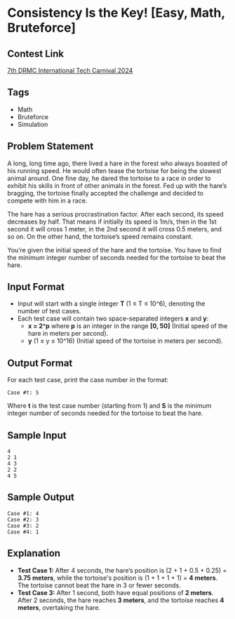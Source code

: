 # Consistency Is the Key! [Easy, Math, Bruteforce]

## Contest Link
[7th DRMC International Tech Carnival 2024](https://toph.co/c/7th-drmc-international-tech-carnival-2024)

## Tags
- Math
- Bruteforce
- Simulation

## Problem Statement
A long, long time ago, there lived a hare in the forest who always boasted of his running speed. He would often tease the tortoise for
being the slowest animal around. One fine day, he dared the tortoise to a race in order to exhibit his skills in front of other animals in the forest.
Fed up with the hare’s bragging, the tortoise finally accepted the challenge and decided to compete with him in a race.

The hare has a serious procrastination factor. After each second, its speed decreases by half. That means if initially its speed is 1m/s,
then in the 1st second it will cross 1 meter, in the 2nd second it will cross 0.5 meters, and so on. On the other hand, the tortoise’s speed remains
constant.

You’re given the initial speed of the hare and the tortoise. You have to find the minimum integer number of seconds needed for the tortoise to beat
the hare.

## Input Format
- Input will start with a single integer **T** (1 ≤ T ≤ 10^6), denoting the number of test cases.
- Each test case will contain two space-separated integers **x** and **y**:
  - **x = 2^p** where **p** is an integer in the range **[0, 50]** (Initial speed of the hare in meters per second).
  - **y** (1 ≤ y ≤ 10^16) (Initial speed of the tortoise in meters per second).

## Output Format
For each test case, print the case number in the format:
```
Case #t: S
```
Where **t** is the test case number (starting from 1) and **S** is the minimum integer number of seconds needed for the tortoise to beat the hare.

## Sample Input
```
4
2 1
4 3
2 2
4 5   
```

## Sample Output
```
Case #1: 4
Case #2: 3
Case #3: 2
Case #4: 1
```

## Explanation
- **Test Case 1:** After 4 seconds, the hare’s position is (2 + 1 + 0.5 + 0.25) = **3.75 meters**, while the tortoise's position is (1 + 1 + 1 + 1) = **4 meters**. The tortoise cannot beat the hare in 3 or fewer seconds.
- **Test Case 3:** After 1 second, both have equal positions of **2 meters**. After 2 seconds, the hare reaches **3 meters**, and the tortoise reaches **4 meters**, overtaking the hare.
